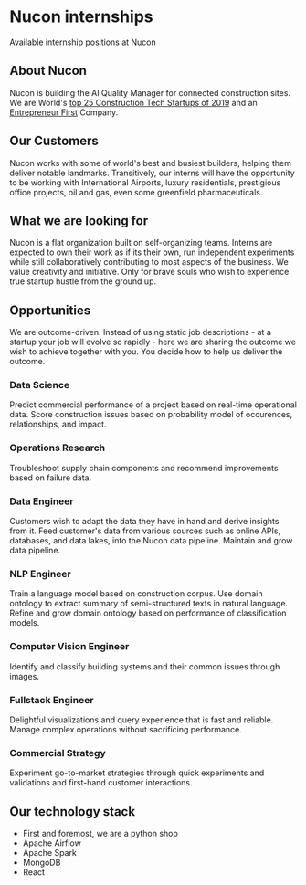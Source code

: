 # Nucon internships
Available internship positions at Nucon

## About Nucon
Nucon is building the AI Quality Manager for connected construction sites. We are World's [top 25 Construction Tech Startups of 2019](contechmap.com) and an [Entrepreneur First](joinef.com) Company.

## Our Customers
Nucon works with some of world's best and busiest builders, helping them deliver notable landmarks. Transitively, our interns will have the opportunity to be working with International Airports, luxury residentials, prestigious office projects, oil and gas, even some greenfield pharmaceuticals.

## What we are looking for
Nucon is a flat organization built on self-organizing teams. Interns are expected to own their work as if its their own, run independent experiments while still collaboratively contributing to most aspects of the business. We value creativity and initiative. Only for brave souls who wish to experience true startup hustle from the ground up.

## Opportunities
We are outcome-driven. Instead of using static job descriptions - at a startup your job will evolve so rapidly - here we are sharing the outcome we wish to achieve together with you. You decide how to help us deliver the outcome.

### Data Science
Predict commercial performance of a project based on real-time operational data. Score construction issues based on probability model of occurences, relationships, and impact.

### Operations Research
Troubleshoot supply chain components and recommend improvements based on failure data.

### Data Engineer
Customers wish to adapt the data they have in hand and derive insights from it. Feed customer's data from various sources such as online APIs, databases, and data lakes, into the Nucon data pipeline. Maintain and grow data pipeline.

### NLP Engineer
Train a language model based on construction corpus. Use domain ontology to extract summary of semi-structured texts in natural language. Refine and grow domain ontology based on performance of classification models.

### Computer Vision Engineer
Identify and classify building systems and their common issues through images.

### Fullstack Engineer
Delightful visualizations and query experience that is fast and reliable. Manage complex operations without sacrificing performance.

### Commercial Strategy
Experiment go-to-market strategies through quick experiments and validations and first-hand customer interactions.

## Our technology stack
- First and foremost, we are a python shop
- Apache Airflow
- Apache Spark
- MongoDB
- React
